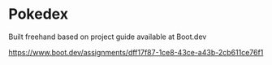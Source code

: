# Pokedex

Built freehand based on project guide available at Boot.dev

https://www.boot.dev/assignments/dff17f87-1ce8-43ce-a43b-2cb611ce76f1

